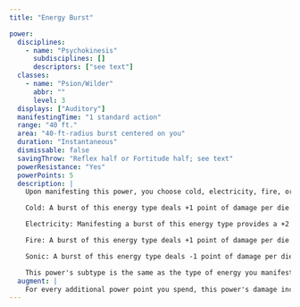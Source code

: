 ```yaml
---
title: "Energy Burst"

power:
  disciplines:
    - name: "Psychokinesis"
      subdisciplines: []
      descriptors: ["see text"]
  classes:
    - name: "Psion/Wilder"
      abbr: ""
      level: 3
  displays: ["Auditory"]
  manifestingTime: "1 standard action"
  range: "40 ft."
  area: "40-ft-radius burst centered on you"
  duration: "Instantaneous"
  dismissable: false
  savingThrow: "Reflex half or Fortitude half; see text"
  powerResistance: "Yes"
  powerPoints: 5
  description: |
    Upon manifesting this power, you choose cold, electricity, fire, or sonic. You create an explosion of unstable ectoplasmic energy of the chosen type that deals {% die_roll 5 6 0 %} points of damage to every creature or object within the area. The explosion creates almost no pressure. Since this power extends outward from you, you are not affected by the damage.

    Cold: A burst of this energy type deals +1 point of damage per die. The saving throw to reduce damage from a cold burst is a Fortitude save instead of a Reflex save.

    Electricity: Manifesting a burst of this energy type provides a +2 bonus to the save DC and a +2 bonus on manifester level checks for the purpose of overcoming power resistance.

    Fire: A burst of this energy type deals +1 point of damage per die.

    Sonic: A burst of this energy type deals -1 point of damage per die and ignores an object's hardness.

    This power's subtype is the same as the type of energy you manifest.
  augment: |
    For every additional power point you spend, this power's damage increases by one die (d6). For each extra two dice of damage, this power's save DC increases by 1.
---
```

